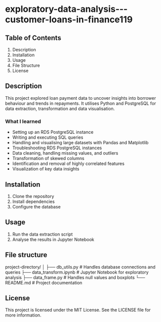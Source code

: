 # exploratory-data-analysis---customer-loans-in-finance119

## Table of Contents
1. Description 
2. Installation
3. Usage
4. File Structure
5. License 

## Description 
This project explored loan payment data to uncover insights into borrower behaviour and trends in repayments. It utilises Python and PostgreSQL for data extraction, transformation and data visualisation. 
### What I learned
- Setting up an RDS PostgreSQL instance
- Writing and executing SQL queries
- Handling and visualising large datasets with Pandas and Matplotlib
- Troubleshooting RDS PostgreSQL instances
- Data cleaning, handling missing values, and outliers
- Transformation of skewed columns
- Identification and removal of highly correlated features
- Visualization of key data insights

## Installation
1. Clone the repository
2. Install dependencies
3. Configure the database

## Usage
1. Run the data extraction script
2. Analyse the results in Jupyter Notebook

## File structure
project-directory/
│
├── db_utils.py         # Handles database connections and queries
├── data_transform.ipynb      # Jupyter Notebook for exploratory analysis
├── data_frame.py          # Handles null values and boxplots
└── README.md           # Project documentation

## License 
This project is licensed under the MIT License. See the LICENSE file for more information.
